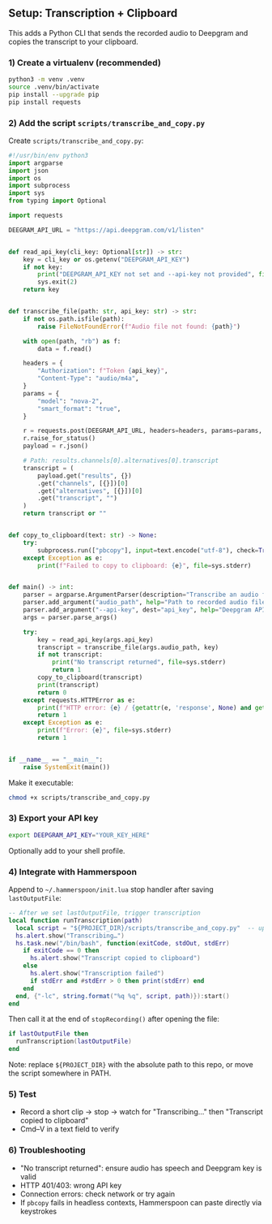 ## Setup: Transcription + Clipboard

This adds a Python CLI that sends the recorded audio to Deepgram and copies the transcript to your clipboard.

### 1) Create a virtualenv (recommended)
```bash
python3 -m venv .venv
source .venv/bin/activate
pip install --upgrade pip
pip install requests
```

### 2) Add the script `scripts/transcribe_and_copy.py`
Create `scripts/transcribe_and_copy.py`:

```python
#!/usr/bin/env python3
import argparse
import json
import os
import subprocess
import sys
from typing import Optional

import requests

DEEGRAM_API_URL = "https://api.deepgram.com/v1/listen"


def read_api_key(cli_key: Optional[str]) -> str:
    key = cli_key or os.getenv("DEEPGRAM_API_KEY")
    if not key:
        print("DEEPGRAM_API_KEY not set and --api-key not provided", file=sys.stderr)
        sys.exit(2)
    return key


def transcribe_file(path: str, api_key: str) -> str:
    if not os.path.isfile(path):
        raise FileNotFoundError(f"Audio file not found: {path}")

    with open(path, "rb") as f:
        data = f.read()

    headers = {
        "Authorization": f"Token {api_key}",
        "Content-Type": "audio/m4a",
    }
    params = {
        "model": "nova-2",
        "smart_format": "true",
    }

    r = requests.post(DEEGRAM_API_URL, headers=headers, params=params, data=data, timeout=600)
    r.raise_for_status()
    payload = r.json()

    # Path: results.channels[0].alternatives[0].transcript
    transcript = (
        payload.get("results", {})
        .get("channels", [{}])[0]
        .get("alternatives", [{}])[0]
        .get("transcript", "")
    )
    return transcript or ""


def copy_to_clipboard(text: str) -> None:
    try:
        subprocess.run(["pbcopy"], input=text.encode("utf-8"), check=True)
    except Exception as e:
        print(f"Failed to copy to clipboard: {e}", file=sys.stderr)


def main() -> int:
    parser = argparse.ArgumentParser(description="Transcribe an audio file with Deepgram and copy to clipboard")
    parser.add_argument("audio_path", help="Path to recorded audio file")
    parser.add_argument("--api-key", dest="api_key", help="Deepgram API key (or set DEEPGRAM_API_KEY)")
    args = parser.parse_args()

    try:
        key = read_api_key(args.api_key)
        transcript = transcribe_file(args.audio_path, key)
        if not transcript:
            print("No transcript returned", file=sys.stderr)
            return 1
        copy_to_clipboard(transcript)
        print(transcript)
        return 0
    except requests.HTTPError as e:
        print(f"HTTP error: {e} / {getattr(e, 'response', None) and getattr(e.response, 'text', '')}", file=sys.stderr)
        return 1
    except Exception as e:
        print(f"Error: {e}", file=sys.stderr)
        return 1


if __name__ == "__main__":
    raise SystemExit(main())
```

Make it executable:
```bash
chmod +x scripts/transcribe_and_copy.py
```

### 3) Export your API key
```bash
export DEEPGRAM_API_KEY="YOUR_KEY_HERE"
```
Optionally add to your shell profile.

### 4) Integrate with Hammerspoon
Append to `~/.hammerspoon/init.lua` stop handler after saving `lastOutputFile`:

```lua
-- After we set lastOutputFile, trigger transcription
local function runTranscription(path)
  local script = "${PROJECT_DIR}/scripts/transcribe_and_copy.py"  -- update this path
  hs.alert.show("Transcribing…")
  hs.task.new("/bin/bash", function(exitCode, stdOut, stdErr)
    if exitCode == 0 then
      hs.alert.show("Transcript copied to clipboard")
    else
      hs.alert.show("Transcription failed")
      if stdErr and #stdErr > 0 then print(stdErr) end
    end
  end, {"-lc", string.format("%q %q", script, path)}):start()
end
```

Then call it at the end of `stopRecording()` after opening the file:

```lua
if lastOutputFile then
  runTranscription(lastOutputFile)
end
```

Note: replace `${PROJECT_DIR}` with the absolute path to this repo, or move the script somewhere in PATH.

### 5) Test
- Record a short clip → stop → watch for "Transcribing…" then "Transcript copied to clipboard"
- Cmd–V in a text field to verify

### 6) Troubleshooting
- "No transcript returned": ensure audio has speech and Deepgram key is valid
- HTTP 401/403: wrong API key
- Connection errors: check network or try again
- If `pbcopy` fails in headless contexts, Hammerspoon can paste directly via keystrokes
